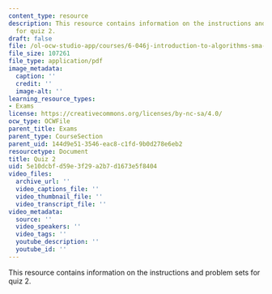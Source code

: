 ```yaml
---
content_type: resource
description: This resource contains information on the instructions and problem sets
  for quiz 2.
draft: false
file: /ol-ocw-studio-app/courses/6-046j-introduction-to-algorithms-sma-5503-fall-2005/5e10dcbfd59e3f29a2b7d1673e5f8404_quiz2.pdf
file_size: 107261
file_type: application/pdf
image_metadata:
  caption: ''
  credit: ''
  image-alt: ''
learning_resource_types:
- Exams
license: https://creativecommons.org/licenses/by-nc-sa/4.0/
ocw_type: OCWFile
parent_title: Exams
parent_type: CourseSection
parent_uid: 144d9e51-3546-eac8-c1fd-9b0d278e6eb2
resourcetype: Document
title: Quiz 2
uid: 5e10dcbf-d59e-3f29-a2b7-d1673e5f8404
video_files:
  archive_url: ''
  video_captions_file: ''
  video_thumbnail_file: ''
  video_transcript_file: ''
video_metadata:
  source: ''
  video_speakers: ''
  video_tags: ''
  youtube_description: ''
  youtube_id: ''
---
```

This resource contains information on the instructions and problem sets for quiz 2.